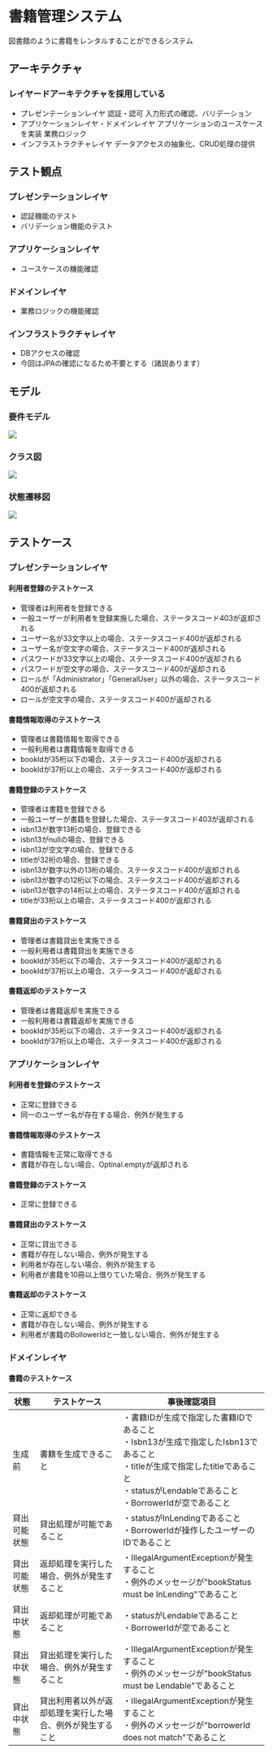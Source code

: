 #  書籍管理システム
  
図書館のように書籍をレンタルすることができるシステム
  
##  アーキテクチャ
  
  
###  レイヤードアーキテクチャを採用している
  
* プレゼンテーションレイヤ
認証・認可
入力形式の確認、バリデーション
* アプリケーションレイヤ・ドメインレイヤ
アプリケーションのユースケースを実装
業務ロジック
* インフラストラクチャレイヤ
データアクセスの抽象化、CRUD処理の提供
  
##  テスト観点
  
  
###  プレゼンテーションレイヤ
  
* 認証機能のテスト
* バリデーション機能のテスト
  
###  アプリケーションレイヤ
  
* ユースケースの機能確認
  
###  ドメインレイヤ
  
* 業務ロジックの機能確認
  
###  インフラストラクチャレイヤ
  
* DBアクセスの確認
* 今回はJPAの確認になるため不要とする（諸説あります）
  
##  モデル
  
  
###  要件モデル
  
  

![](assets/a8417f8623ab540fd701e7efa67a37780.png?0.18532184414473285)  
  
###  クラス図
  
  

![](assets/a8417f8623ab540fd701e7efa67a37781.png?0.5726405272190389)  
  
###  状態遷移図
  
  

![](assets/a8417f8623ab540fd701e7efa67a37782.png?0.28266326881890924)  
  
##  テストケース
  
  
###  プレゼンテーションレイヤ
  
  
####  利用者登録のテストケース
  
* 管理者は利用者を登録できる
* 一般ユーザーが利用者を登録実施した場合、ステータスコード403が返却される
* ユーザー名が33文字以上の場合、ステータスコード400が返却される
* ユーザー名が空文字の場合、ステータスコード400が返却される
* パスワードが33文字以上の場合、ステータスコード400が返却される
* パスワードが空文字の場合、ステータスコード400が返却される
* ロールが「Administrator」「GeneralUser」以外の場合、ステータスコード400が返却される
* ロールが空文字の場合、ステータスコード400が返却される
  
####  書籍情報取得のテストケース
  
* 管理者は書籍情報を取得できる
* 一般利用者は書籍情報を取得できる
* bookIdが35桁以下の場合、ステータスコード400が返却される
* bookIdが37桁以上の場合、ステータスコード400が返却される
  
####  書籍登録のテストケース
  
* 管理者は書籍を登録できる
* 一般ユーザーが書籍を登録した場合、ステータスコード403が返却される
* isbn13が数字13桁の場合、登録できる
* isbn13がnullの場合、登録できる
* isbn13が空文字の場合、登録できる
* titleが32桁の場合、登録できる
* isbn13が数字以外の13桁の場合、ステータスコード400が返却される
* isbn13が数字の12桁以下の場合、ステータスコード400が返却される
* isbn13が数字の14桁以上の場合、ステータスコード400が返却される
* titleが33桁以上の場合、ステータスコード400が返却される
  
####  書籍貸出のテストケース
  
* 管理者は書籍貸出を実施できる
* 一般利用者は書籍貸出を実施できる
* bookIdが35桁以下の場合、ステータスコード400が返却される
* bookIdが37桁以上の場合、ステータスコード400が返却される
  
####  書籍返却のテストケース
  
* 管理者は書籍返却を実施できる
* 一般利用者は書籍返却を実施できる
* bookIdが35桁以下の場合、ステータスコード400が返却される
* bookIdが37桁以上の場合、ステータスコード400が返却される
  
###  アプリケーションレイヤ
  
####  利用者を登録のテストケース
  
* 正常に登録できる
* 同一のユーザー名が存在する場合、例外が発生する
  
####  書籍情報取得のテストケース
  
* 書籍情報を正常に取得できる
* 書籍が存在しない場合、Optinal.emptyが返却される
  
####  書籍登録のテストケース
  
* 正常に登録できる
  
####  書籍貸出のテストケース
  
* 正常に貸出できる
* 書籍が存在しない場合、例外が発生する
* 利用者が存在しない場合、例外が発生する
* 利用者が書籍を10冊以上借りていた場合、例外が発生する
  
####  書籍返却のテストケース
  
* 正常に返却できる
* 書籍が存在しない場合、例外が発生する
* 利用者が書籍のBollowerIdと一致しない場合、例外が発生する
  
###  ドメインレイヤ
  
####  書籍のテストケース
  
  
| 状態 | テストケース | 事後確認項目 |
|--|--|--|
|生成前| 書籍を生成できること | ・書籍IDが生成で指定した書籍IDであること <br> ・Isbn13が生成で指定したIsbn13であること <br> ・titleが生成で指定したtitleであること <br> ・statusがLendableであること <br> ・BorrowerIdが空であること |
|貸出可能状態| 貸出処理が可能であること | ・statusがInLendingであること <br> ・BorrowerIdが操作したユーザーのIDであること |
|貸出可能状態| 返却処理を実行した場合、例外が発生すること | ・IllegalArgumentExceptionが発生すること <br> ・例外のメッセージが"bookStatus must be InLending"であること |
|貸出中状態| 返却処理が可能であること | ・statusがLendableであること <br> ・BorrowerIdが空であること |
|貸出中状態| 貸出処理を実行した場合、例外が発生すること | ・IllegalArgumentExceptionが発生すること <br> ・例外のメッセージが"bookStatus must be Lendable"であること |
|貸出中状態| 貸出利用者以外が返却処理を実行した場合、例外が発生すること | ・IllegalArgumentExceptionが発生すること <br> ・例外のメッセージが"borrowerId does not match"であること |
  